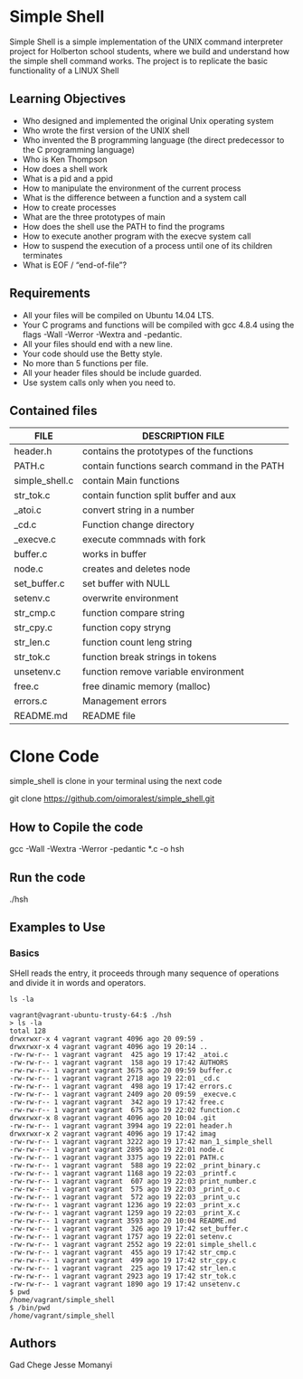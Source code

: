 
# Simple Shell
Simple Shell is a simple implementation of the UNIX command interpreter project for Holberton school students, where we build and understand how the simple shell command works. The project is to replicate the basic functionality of a LINUX Shell

## Learning Objectives

- Who designed and implemented the original Unix operating system
- Who wrote the first version of the UNIX shell
- Who invented the B programming language (the direct predecessor to the C programming language)
- Who is Ken Thompson
- How does a shell work
- What is a pid and a ppid
- How to manipulate the environment of the current process
- What is the difference between a function and a system call
- How to create processes
- What are the three prototypes of main
- How does the shell use the PATH to find the programs
- How to execute another program with the execve system call
- How to suspend the execution of a process until one of its children terminates
- What is EOF / “end-of-file”?

## Requirements

- All your files will be compiled on Ubuntu 14.04 LTS.
- Your C programs and functions will be compiled with gcc 4.8.4 using the flags -Wall -Werror -Wextra and -pedantic.
- All your files should end with a new line.
- Your code should use the Betty style.
- No more than 5 functions per file.
- All your header files should be include guarded.
- Use system calls only when you need to.

## Contained files
| FILE | DESCRIPTION FILE |
| --- | --- |
| header.h | contains the prototypes of the functions |
| PATH.c | contain functions search command in the PATH	|
| simple_shell.c | contain Main functions |
| str_tok.c | contain function split buffer and aux |
| _atoi.c | convert string in a number |
| _cd.c | Function change directory |
| _execve.c| execute commnads with fork |
| buffer.c | works in buffer |
| node.c | creates and deletes node |
| set_buffer.c | set buffer with NULL |
| setenv.c | overwrite environment |
| str_cmp.c | function compare string |
| str_cpy.c | function copy stryng |
| str_len.c | function count leng string |
| str_tok.c | function break strings in tokens |
| unsetenv.c | function remove variable environment | 
| free.c | free dinamic memory (malloc) |
| errors.c | Management errors |
| README.md | README file |

# Clone Code

simple_shell is clone in your terminal using the next code

git clone https://github.com/oimoralest/simple_shell.git

## How to Copile the code

gcc -Wall -Wextra -Werror -pedantic *.c -o hsh

## Run the code

./hsh

## Examples to Use
### Basics
SHell reads the entry, it proceeds through many sequence of operations and divide it in words and operators.

```ShellSession
ls -la
```

```ShellSession
vagrant@vagrant-ubuntu-trusty-64:$ ./hsh
> ls -la
total 128
drwxrwxr-x 4 vagrant vagrant 4096 ago 20 09:59 .
drwxrwxr-x 4 vagrant vagrant 4096 ago 19 20:14 ..
-rw-rw-r-- 1 vagrant vagrant  425 ago 19 17:42 _atoi.c
-rw-rw-r-- 1 vagrant vagrant  158 ago 19 17:42 AUTHORS
-rw-rw-r-- 1 vagrant vagrant 3675 ago 20 09:59 buffer.c
-rw-rw-r-- 1 vagrant vagrant 2718 ago 19 22:01 _cd.c
-rw-rw-r-- 1 vagrant vagrant  498 ago 19 17:42 errors.c
-rw-rw-r-- 1 vagrant vagrant 2409 ago 20 09:59 _execve.c
-rw-rw-r-- 1 vagrant vagrant  342 ago 19 17:42 free.c
-rw-rw-r-- 1 vagrant vagrant  675 ago 19 22:02 function.c
drwxrwxr-x 8 vagrant vagrant 4096 ago 20 10:04 .git
-rw-rw-r-- 1 vagrant vagrant 3994 ago 19 22:01 header.h
drwxrwxr-x 2 vagrant vagrant 4096 ago 19 17:42 imag
-rw-rw-r-- 1 vagrant vagrant 3222 ago 19 17:42 man_1_simple_shell
-rw-rw-r-- 1 vagrant vagrant 2895 ago 19 22:01 node.c
-rw-rw-r-- 1 vagrant vagrant 3375 ago 19 22:01 PATH.c
-rw-rw-r-- 1 vagrant vagrant  588 ago 19 22:02 _print_binary.c
-rw-rw-r-- 1 vagrant vagrant 1168 ago 19 22:03 _printf.c
-rw-rw-r-- 1 vagrant vagrant  607 ago 19 22:03 print_number.c
-rw-rw-r-- 1 vagrant vagrant  575 ago 19 22:03 _print_o.c
-rw-rw-r-- 1 vagrant vagrant  572 ago 19 22:03 _print_u.c
-rw-rw-r-- 1 vagrant vagrant 1236 ago 19 22:03 _print_x.c
-rw-rw-r-- 1 vagrant vagrant 1259 ago 19 22:03 _print_X.c
-rw-rw-r-- 1 vagrant vagrant 3593 ago 20 10:04 README.md
-rw-rw-r-- 1 vagrant vagrant  326 ago 19 17:42 set_buffer.c
-rw-rw-r-- 1 vagrant vagrant 1757 ago 19 22:01 setenv.c
-rw-rw-r-- 1 vagrant vagrant 2552 ago 19 22:01 simple_shell.c
-rw-rw-r-- 1 vagrant vagrant  455 ago 19 17:42 str_cmp.c
-rw-rw-r-- 1 vagrant vagrant  499 ago 19 17:42 str_cpy.c
-rw-rw-r-- 1 vagrant vagrant  225 ago 19 17:42 str_len.c
-rw-rw-r-- 1 vagrant vagrant 2923 ago 19 17:42 str_tok.c
-rw-rw-r-- 1 vagrant vagrant 1890 ago 19 17:42 unsetenv.c
$ pwd
/home/vagrant/simple_shell
$ /bin/pwd
/home/vagrant/simple_shell
```

## Authors
Gad Chege
Jesse Momanyi
